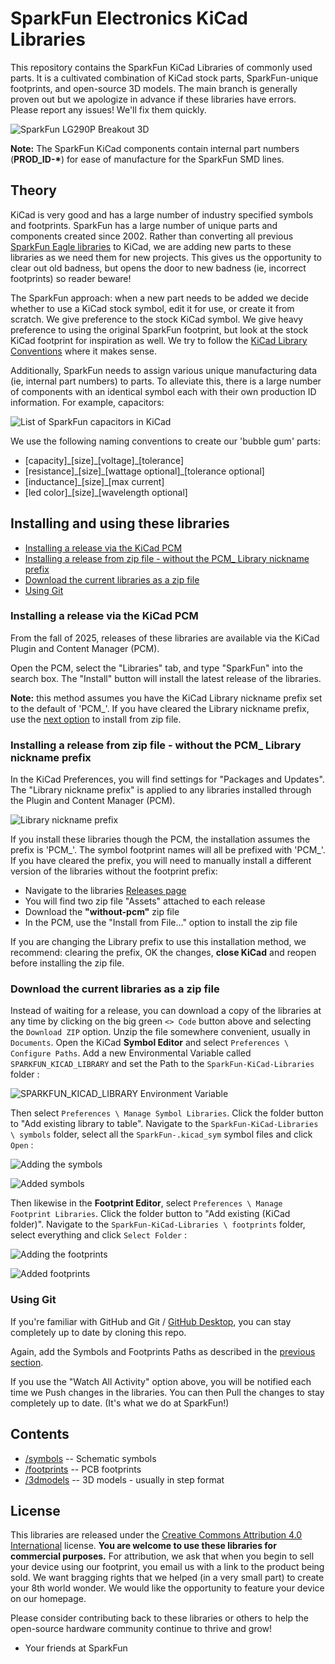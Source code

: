 SparkFun Electronics KiCad Libraries
====================================

This repository contains the SparkFun KiCad Libraries of commonly used parts. It is a cultivated combination of KiCad stock parts,  SparkFun-unique footprints, and open-source 3D models. The main branch is generally proven out but we apologize in advance if these libraries have errors. Please report any issues! We'll fix them quickly.

![SparkFun LG290P Breakout 3D](./img/SparkFun_GNSS_LG290P_Breakout_3D.png)

**Note:** The SparkFun KiCad components contain internal part numbers (**PROD_ID-\***) for ease of manufacture for the SparkFun SMD lines. 

## Theory

KiCad is very good and has a large number of industry specified symbols and footprints. SparkFun has a large number of unique parts and components created since 2002. Rather than converting all previous [SparkFun Eagle libraries](https://github.com/sparkfun/SparkFun-Eagle-Libraries) to KiCad, we are adding new parts to these libraries as we need them for new projects. This gives us the opportunity to clear out old badness, but opens the door to new badness (ie, incorrect footprints) so reader beware!

The SparkFun approach: when a new part needs to be added we decide whether to use a KiCad stock symbol, edit it for use, or create it from scratch. We give preference to the stock KiCad symbol. We give heavy preference to using the original SparkFun footprint, but look at the stock KiCad footprint for inspiration as well. We try to follow the [KiCad Library Conventions](https://klc.kicad.org/) where it makes sense.

Additionally, SparkFun needs to assign various unique manufacturing data (ie, internal part numbers) to parts. To alleviate this, there is a large number of components with an identical symbol each with their own production ID information. For example, capacitors:

![List of SparkFun capacitors in KiCad](./img/Capacitor-List.png)

We use the following naming conventions to create our 'bubble gum' parts: 

* [capacity]\_[size]\_[voltage]_[tolerance]
* [resistance]\_[size]\_[wattage optional]_[tolerance optional]
* [inductance]\_[size]\_[max current]
* [led color]\_[size]\_[wavelength optional]

## Installing and using these libraries

* [Installing a release via the KiCad PCM](#installing-a-release-via-the-kicad-pcm)
* [Installing a release from zip file - without the PCM_ Library nickname prefix](#installing-a-release-from-zip-file---without-the-pcm_-library-nickname-prefix)
* [Download the current libraries as a zip file](#download-the-current-libraries-as-a-zip-file)
* [Using Git](#using-git)

### Installing a release via the KiCad PCM

From the fall of 2025, releases of these libraries are available via the KiCad Plugin and Content Manager (PCM).

Open the PCM, select the "Libraries" tab, and type "SparkFun" into the search box. The "Install" button will install the latest release of the libraries.

**Note:** this method assumes you have the KiCad Library nickname prefix set to the default of 'PCM_'. If you have cleared the Library nickname prefix, use the [next option](#installing-a-release-from-zip-file---without-the-pcm_-library-nickname-prefix) to install from zip file.

### Installing a release from zip file - without the PCM_ Library nickname prefix

In the KiCad Preferences, you will find settings for "Packages and Updates". The "Library nickname prefix" is applied to any libraries installed through the Plugin and Content Manager (PCM).

![Library nickname prefix](./img/PCM_prefix.png)

If you install these libraries though the PCM, the installation assumes the prefix is 'PCM_'. The symbol footprint names will all be prefixed with 'PCM_'. If you have cleared the prefix, you will need to manually install a different version of the libraries without the footprint prefix:

* Navigate to the libraries [Releases page](https://github.com/sparkfun/SparkFun-KiCad-Libraries/releases)
* You will find two zip file "Assets" attached to each release
* Download the **"without-pcm"** zip file
* In the PCM, use the "Install from File..." option to install the zip file

If you are changing the Library prefix to use this installation method, we recommend: clearing the prefix, OK the changes, **close KiCad** and reopen before installing the zip file.

### Download the current libraries as a zip file

Instead of waiting for a release, you can download a copy of the libraries at any time by clicking on the big green `<> Code` button above and selecting the `Download ZIP` option. Unzip the file somewhere convenient, usually in `Documents`. Open the KiCad **Symbol Editor** and select `Preferences \ Configure Paths`. Add a new Environmental Variable called `SPARKFUN_KICAD_LIBRARY` and set the Path to the `SparkFun-KiCad-Libraries` folder :

![SPARKFUN_KICAD_LIBRARY Environment Variable](./img/Environment_Variable.png)

Then select `Preferences \ Manage Symbol Libraries`. Click the folder button to "Add existing library to table". Navigate to the `SparkFun-KiCad-Libraries \ symbols` folder, select all the `SparkFun-.kicad_sym` symbol files and click `Open` :

![Adding the symbols](./img/Add_Symbols.png)

![Added symbols](./img/Added_Symbols.png)

Then likewise in the **Footprint Editor**, select `Preferences \ Manage Footprint Libraries`. Click the folder button to "Add existing (KiCad folder)". Navigate to the `SparkFun-KiCad-Libraries \ footprints` folder, select everything and click `Select Folder` :

![Adding the footprints](./img/Add_Footprints.png)

![Added footprints](./img/Added_Footprints.png)

### Using Git

If you're familiar with GitHub and Git / [GitHub Desktop](https://desktop.github.com/download/), you can stay completely up to date by cloning this repo.

Again, add the Symbols and Footprints Paths as described in the [previous section](#download-the-current-libraries-as-a-zip-file).

If you use the "Watch All Activity" option above, you will be notified each time we Push changes in the libraries. You can then Pull the changes to stay completely up to date. (It's what we do at SparkFun!)

Contents
-------------------

* [/symbols](https://github.com/sparkfun/SparkFun-KiCad-Libraries/tree/main/symbols) -- Schematic symbols
* [/footprints](https://github.com/sparkfun/SparkFun-KiCad-Libraries/tree/main/footprints) -- PCB footprints
* [/3dmodels](https://github.com/sparkfun/SparkFun-KiCad-Libraries/tree/main/3dmodels) -- 3D models - usually in step format

License
-------------------

This libraries are released under the [Creative Commons Attribution 4.0 International](https://creativecommons.org/licenses/by/4.0/) license. 
**You are welcome to use these libraries for commercial purposes.**
For attribution, we ask that when you begin to sell your device using our footprint, you email us with a link to the product being sold. 
We want bragging rights that we helped (in a very small part) to create your 8th world wonder. 
We would like the opportunity to feature your device on our homepage.

Please consider contributing back to these libraries or others to help the open-source hardware community continue to thrive and grow! 

- Your friends at SparkFun